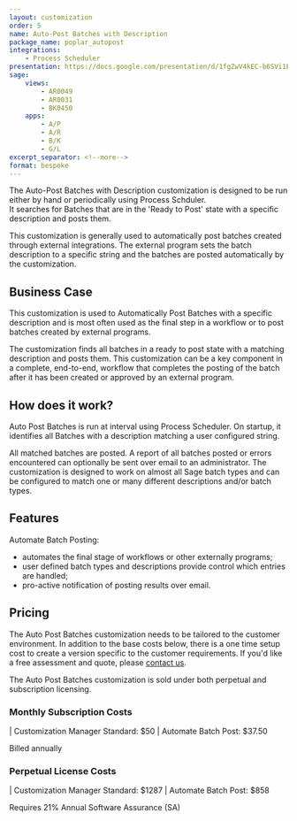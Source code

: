 ```yaml
---
layout: customization
order: 5
name: Auto-Post Batches with Description
package_name: poplar_autopost
integrations:
    - Process Scheduler
presentation: https://docs.google.com/presentation/d/1fgZwV4kEC-b6SVi1EU-2XPv566jdK6Gkg7Er7i-El04/edit?usp=sharing
sage:
    views:
        - AR0049
        - AR0031
        - BK0450
    apps:
        - A/P
        - A/R
        - B/K
        - G/L
excerpt_separator: <!--more-->
format: bespoke
---
```


The Auto-Post Batches with Description customization is designed
to be run either by hand or periodically using Process Schduler.  
It searches for Batches that are in the 'Ready to Post' 
state with a specific description and posts them.

This customization is generally used to automatically post batches
created through external integrations. The external program sets the
batch description to a specific string and the batches are posted
automatically by the customization.
<!--more-->

## Business Case
This customization is used to Automatically Post Batches with a specific
description and is most often used as the final step in a workflow or to
post batches created by external programs.  

The customization finds all batches in a ready to post state with a
matching description and posts them.  This customization can be a key component
in a complete, end-to-end, workflow that completes the posting of the batch 
after it has been created or approved by an external program.

## How does it work?

Auto Post Batches is run at interval using Process Scheduler. On startup, it
identifies all Batches with a description matching a user configured string.

All matched batches are posted.  A report of all batches posted or errors
encountered can optionally be sent over email to an administrator.  The
customization is designed to work on almost all Sage batch types and can be
configured to match one or many different descriptions and/or batch types.

## Features

Automate Batch Posting:

- automates the final stage of workflows or other externally programs;
- user defined batch types and descriptions provide control which entries are
  handled;
- pro-active notification of posting results over email.

## Pricing

The Auto Post Batches customization needs to be tailored to the customer
environment.  In addition to the base costs below, there is a one time 
setup cost to create a version specific to the customer requirements.  If
you'd like a free assessment and quote, please <a
href="mailto:chris@poplars.dev">contact us</a>.

The Auto Post Batches customization is sold under both perpetual and
subscription licensing.

### Monthly Subscription Costs

| Customization Manager Standard: $50
| Automate Batch Post: $37.50

Billed annually

### Perpetual License Costs

| Customization Manager Standard: $1287
| Automate Batch Post: $858

Requires 21% Annual Software Assurance (SA)
